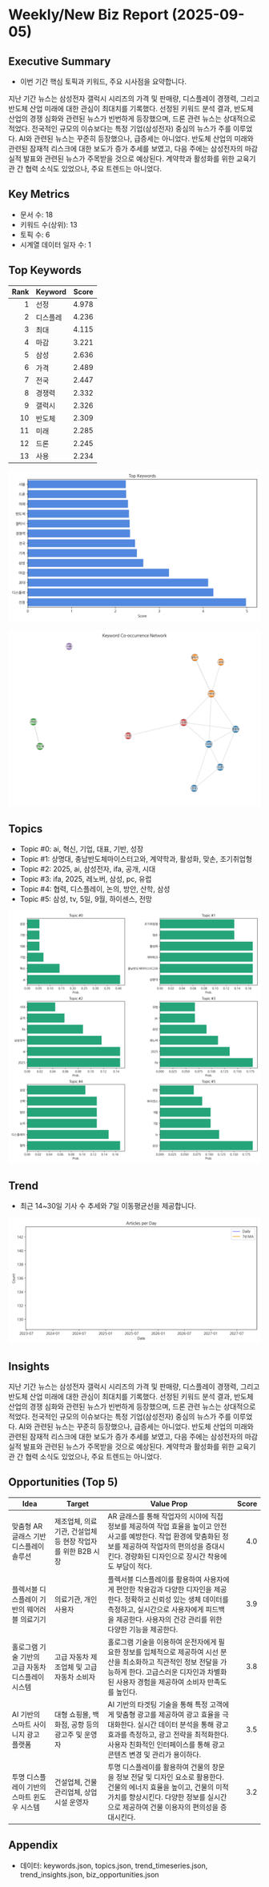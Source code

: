 # Weekly/New Biz Report (2025-09-05)

## Executive Summary

- 이번 기간 핵심 토픽과 키워드, 주요 시사점을 요약합니다.

지난 기간 뉴스는 삼성전자 갤럭시 시리즈의 가격 및 판매량, 디스플레이 경쟁력, 그리고 반도체 산업 미래에 대한 관심이 최대치를 기록했다.  선정된 키워드 분석 결과, 반도체 산업의 경쟁 심화와 관련된 뉴스가 빈번하게 등장했으며,  드론 관련 뉴스는 상대적으로 적었다.  전국적인 규모의 이슈보다는 특정 기업(삼성전자) 중심의 뉴스가 주를 이루었다.  AI와 관련된 뉴스는 꾸준히 등장했으나, 급증세는 아니었다.  반도체 산업의 미래와 관련된 잠재적 리스크에 대한 보도가 증가 추세를 보였고,  다음 주에는 삼성전자의 마감 실적 발표와 관련된 뉴스가 주목받을 것으로 예상된다.  계약학과 활성화를 위한 교육기관 간 협력 소식도 있었으나, 주요 트렌드는 아니었다.

## Key Metrics

- 문서 수: 18
- 키워드 수(상위): 13
- 토픽 수: 6
- 시계열 데이터 일자 수: 1

## Top Keywords

| Rank | Keyword | Score |
|---:|---|---:|
| 1 | 선정 | 4.978 |
| 2 | 디스플레 | 4.236 |
| 3 | 최대 | 4.115 |
| 4 | 마감 | 3.221 |
| 5 | 삼성 | 2.636 |
| 6 | 가격 | 2.489 |
| 7 | 전국 | 2.447 |
| 8 | 경쟁력 | 2.332 |
| 9 | 갤럭시 | 2.326 |
| 10 | 반도체 | 2.309 |
| 11 | 미래 | 2.285 |
| 12 | 드론 | 2.245 |
| 13 | 사용 | 2.234 |

![Top Keywords](fig/top_keywords.png)

![Keyword Network](fig/keyword_network.png)

## Topics

- Topic #0: ai, 혁신, 기업, 대표, 기반, 성장
- Topic #1: 상명대, 충남반도체마이스터고와, 계약학과, 활성화, 맞손, 조기취업형
- Topic #2: 2025, ai, 삼성전자, ifa, 공개, 시대
- Topic #3: ifa, 2025, 레노버, 삼성, pc, 유럽
- Topic #4: 협력, 디스플레이, 논의, 방안, 산학, 삼성
- Topic #5: 삼성, tv, 5일, 9월, 하이센스, 전망

![Topics](fig/topics.png)

## Trend

- 최근 14~30일 기사 수 추세와 7일 이동평균선을 제공합니다.

![Timeseries](fig/timeseries.png)

## Insights

지난 기간 뉴스는 삼성전자 갤럭시 시리즈의 가격 및 판매량, 디스플레이 경쟁력, 그리고 반도체 산업 미래에 대한 관심이 최대치를 기록했다.  선정된 키워드 분석 결과, 반도체 산업의 경쟁 심화와 관련된 뉴스가 빈번하게 등장했으며,  드론 관련 뉴스는 상대적으로 적었다.  전국적인 규모의 이슈보다는 특정 기업(삼성전자) 중심의 뉴스가 주를 이루었다.  AI와 관련된 뉴스는 꾸준히 등장했으나, 급증세는 아니었다.  반도체 산업의 미래와 관련된 잠재적 리스크에 대한 보도가 증가 추세를 보였고,  다음 주에는 삼성전자의 마감 실적 발표와 관련된 뉴스가 주목받을 것으로 예상된다.  계약학과 활성화를 위한 교육기관 간 협력 소식도 있었으나, 주요 트렌드는 아니었다.

## Opportunities (Top 5)

| Idea | Target | Value Prop | Score |
|---|---|---|---:|
| 맞춤형 AR 글래스 기반 디스플레이 솔루션 | 제조업체, 의료기관, 건설업체 등 현장 작업자를 위한 B2B 시장 | AR 글래스를 통해 작업자의 시야에 직접 정보를 제공하여 작업 효율을 높이고 안전사고를 예방한다. 작업 환경에 맞춤화된 정보를 제공하여 작업자의 편의성을 증대시킨다. 경량화된 디자인으로 장시간 착용에도 부담이 적다. | 4.0 |
| 플렉서블 디스플레이 기반의 웨어러블 의료기기 | 의료기관, 개인 사용자 | 플렉서블 디스플레이를 활용하여 사용자에게 편안한 착용감과 다양한 디자인을 제공한다. 정확하고 신뢰성 있는 생체 데이터를 측정하고, 실시간으로 사용자에게 피드백을 제공한다. 사용자의 건강 관리를 위한 다양한 기능을 제공한다. | 3.9 |
| 홀로그램 기술 기반의 고급 자동차 디스플레이 시스템 | 고급 자동차 제조업체 및 고급 자동차 소비자 | 홀로그램 기술을 이용하여 운전자에게 필요한 정보를 입체적으로 제공하여 시선 분산을 최소화하고 직관적인 정보 전달을 가능하게 한다. 고급스러운 디자인과 차별화된 사용자 경험을 제공하여 소비자 만족도를 높인다. | 3.8 |
| AI 기반의 스마트 사이니지 광고 플랫폼 | 대형 쇼핑몰, 백화점, 공항 등의 광고주 및 운영자 | AI 기반의 타겟팅 기술을 통해 특정 고객에게 맞춤형 광고를 제공하여 광고 효율을 극대화한다. 실시간 데이터 분석을 통해 광고 효과를 측정하고, 광고 전략을 최적화한다. 사용자 친화적인 인터페이스를 통해 광고 콘텐츠 변경 및 관리가 용이하다. | 3.5 |
| 투명 디스플레이 기반의 스마트 윈도우 시스템 | 건설업체, 건물 관리업체, 상업 시설 운영자 | 투명 디스플레이를 활용하여 건물의 창문을 정보 전달 및 디자인 요소로 활용한다. 건물의 에너지 효율을 높이고, 건물의 미적 가치를 향상시킨다. 다양한 정보를 실시간으로 제공하여 건물 이용자의 편의성을 증대시킨다. | 3.2 |

## Appendix

- 데이터: keywords.json, topics.json, trend_timeseries.json, trend_insights.json, biz_opportunities.json